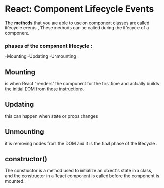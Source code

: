 # React: Component Lifecycle Events
 The **methods** that you are able to use on component classes are called lifecycle events , These methods can be called during the lifecycle of a component.
 
### phases of the component lifecycle :
-Mounting
-Updating
-Unmounting 
 
 ## Mounting
 is when React "renders" the component for the first time and actually builds the initial DOM from those instructions.
 
 ## Updating
 this can happen when state or props changes
 
 ## Unmounting
 it is removing nodes from the DOM and it is the final phase of the lifecycle .
 
 ## constructor()
  The constructor is a method used to initialize an object's state in a class, and the constructor in a React component is called before the component is mounted.
